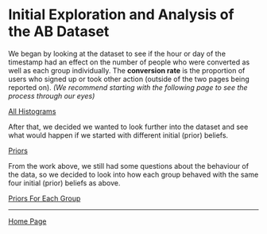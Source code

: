 # Initial Exploration and Analysis of the AB Dataset

We began by looking at the dataset to see if the hour or day of the timestamp had an effect on the number of people who were converted as well as each group individually. The **conversion rate** is the proportion of users who signed up or took other action (outside of the two pages being reported on). *(We recommend starting with the following page to see the process through our eyes)*

[All Histograms](https://github.com/EvaGostiuk/MAT4376-project-2-team-3/blob/master/AB_DataSet/task_1/01-All_Histograms.md)

After that, we decided we wanted to look further into the dataset and see what would happen if we started with different initial (prior) beliefs.

[Priors](https://github.com/EvaGostiuk/MAT4376-project-2-team-3/blob/master/AB_DataSet/task_1/02-All_Priors.md)

From the work above, we still had some questions about the behaviour of the data, so we decided to look into how each group behaved with the same four initial (prior) beliefs as above. 

[Priors For Each Group](https://github.com/EvaGostiuk/MAT4376-project-2-team-3/blob/master/AB_DataSet/task_1/03-Individual_Group_Priors.md)

---

[Home Page](https://github.com/EvaGostiuk/MAT4376-project-2-team-3/blob/master/README.md)
